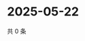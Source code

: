 # 2025-05-22

共 0 条

<!-- BEGIN ZHIHUVIDEO -->
<!-- 最后更新时间 Thu May 22 2025 04:12:42 GMT+0800 (China Standard Time) -->

<!-- END ZHIHUVIDEO -->
